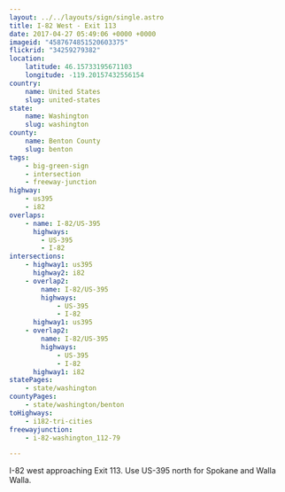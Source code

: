 ```yaml
---
layout: ../../layouts/sign/single.astro
title: I-82 West - Exit 113
date: 2017-04-27 05:49:06 +0000 +0000
imageid: "4587674851520603375"
flickrid: "34259279382"
location:
    latitude: 46.15733195671103
    longitude: -119.20157432556154
country:
    name: United States
    slug: united-states
state:
    name: Washington
    slug: washington
county:
    name: Benton County
    slug: benton
tags:
    - big-green-sign
    - intersection
    - freeway-junction
highway:
    - us395
    - i82
overlaps:
    - name: I-82/US-395
      highways:
        - US-395
        - I-82
intersections:
    - highway1: us395
      highway2: i82
    - overlap2:
        name: I-82/US-395
        highways:
            - US-395
            - I-82
      highway1: us395
    - overlap2:
        name: I-82/US-395
        highways:
            - US-395
            - I-82
      highway1: i82
statePages:
    - state/washington
countyPages:
    - state/washington/benton
toHighways:
    - i182-tri-cities
freewayjunction:
    - i-82-washington_112-79

---
```

I-82 west approaching Exit 113.  Use US-395 north for Spokane and Walla Walla.
